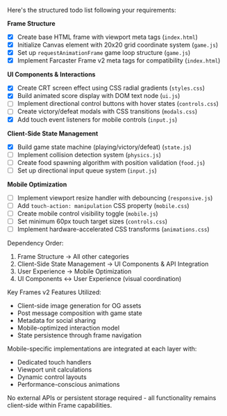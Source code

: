 Here's the structured todo list following your requirements:

**Frame Structure**
- [x] Create base HTML frame with viewport meta tags (`index.html`)
- [x] Initialize Canvas element with 20x20 grid coordinate system (`game.js`)
- [x] Set up `requestAnimationFrame` game loop structure (`game.js`)
- [x] Implement Farcaster Frame v2 meta tags for compatibility (`index.html`)

**UI Components & Interactions**
- [x] Create CRT screen effect using CSS radial gradients (`styles.css`)
- [x] Build animated score display with DOM text node (`ui.js`)
- [ ] Implement directional control buttons with hover states (`controls.css`)
- [ ] Create victory/defeat modals with CSS transitions (`modals.css`)
- [x] Add touch event listeners for mobile controls (`input.js`)

**Client-Side State Management**
- [x] Build game state machine (playing/victory/defeat) (`state.js`)
- [ ] Implement collision detection system (`physics.js`)
- [ ] Create food spawning algorithm with position validation (`food.js`)
- [ ] Set up directional input queue system (`input.js`)

**Mobile Optimization**
- [ ] Implement viewport resize handler with debouncing (`responsive.js`)
- [ ] Add `touch-action: manipulation` CSS property (`mobile.css`)
- [ ] Create mobile control visibility toggle (`mobile.js`)
- [ ] Set minimum 60px touch target sizes (`controls.css`)
- [ ] Implement hardware-accelerated CSS transforms (`animations.css`)

Dependency Order:
1. Frame Structure → All other categories
2. Client-Side State Management → UI Components & API Integration
3. User Experience → Mobile Optimization
4. UI Components ↔ User Experience (visual coordination)

Key Frames v2 Features Utilized:
- Client-side image generation for OG assets
- Post message composition with game state
- Metadata for social sharing
- Mobile-optimized interaction model
- State persistence through frame navigation

Mobile-specific implementations are integrated at each layer with:
- Dedicated touch handlers
- Viewport unit calculations
- Dynamic control layouts
- Performance-conscious animations

No external APIs or persistent storage required - all functionality remains client-side within Frame capabilities.
